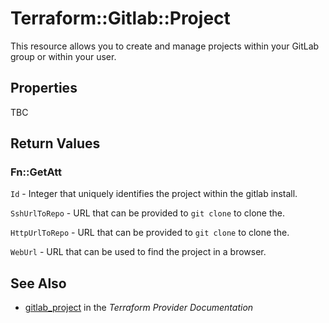 # Terraform::Gitlab::Project

This resource allows you to create and manage projects within your
GitLab group or within your user.

## Properties

TBC

## Return Values

### Fn::GetAtt

`Id` - Integer that uniquely identifies the project within the gitlab install.

`SshUrlToRepo` - URL that can be provided to `git clone` to clone the.

`HttpUrlToRepo` - URL that can be provided to `git clone` to clone the.

`WebUrl` - URL that can be used to find the project in a browser.

## See Also

* [gitlab_project](https://www.terraform.io/docs/providers/gitlab/r/project.html) in the _Terraform Provider Documentation_